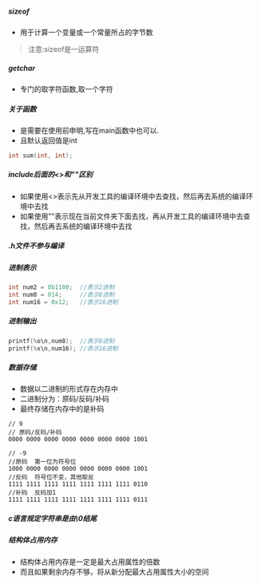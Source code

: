 
##### sizeof 
- 用于计算一个变量或一个常量所占的字节数
> 注意:sizeof是一运算符

##### getchar
- 专门的取字符函数,取一个字符

##### 关于函数
- 是需要在使用前申明,写在main函数中也可以.
- 且默认返回值是int
```c
int sum(int, int);
```

##### include后面的<>和""区别
- 如果使用<>表示先从开发工具的编译环境中去查找，然后再去系统的编译环境中去找
- 如果使用""表示现在当前文件夹下面去找，再从开发工具的编译环境中去查找，然后再去系统的编译环境中去找

##### .h文件不参与编译

##### 进制表示

```c
int num2 = 0b1100;  //表示2进制
int num8 = 014;     //表示8进制
int num16 = 0x12;   //表示16进制
```

##### 进制输出

```c
printf(%o\n,num8);  //表示8进制
printf(%x\n,num16); //表示16进制
```

##### 数据存储
- 数据以二进制的形式存在内存中
- 二进制分为：原码/反码/补码
- 最终存储在内存中的是补码
```
// 9 
// 原码/反码/补码
0000 0000 0000 0000 0000 0000 0000 1001

// -9
//原码  第一位为符号位
1000 0000 0000 0000 0000 0000 0000 1001
//反码  符号位不变，其他取反
1111 1111 1111 1111 1111 1111 1111 0110
//补码  反码加1
1111 1111 1111 1111 1111 1111 1111 0111
```

##### c语言规定字符串是由\0结尾

##### 结构体占用内存
- 结构体占用内存是一定是最大占用属性的倍数
- 而且如果剩余内存不够，将从新分配最大占用属性大小的空间


